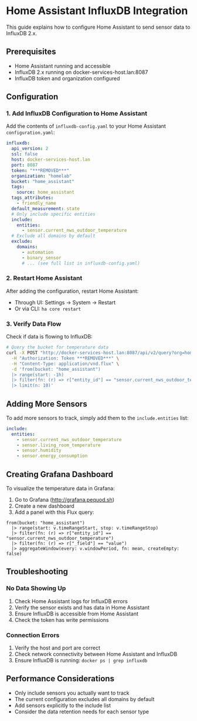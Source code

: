 # Home Assistant InfluxDB Integration

This guide explains how to configure Home Assistant to send sensor data to InfluxDB 2.x.

## Prerequisites

- Home Assistant running and accessible
- InfluxDB 2.x running on docker-services-host.lan:8087
- InfluxDB token and organization configured

## Configuration

### 1. Add InfluxDB Configuration to Home Assistant

Add the contents of `influxdb-config.yaml` to your Home Assistant `configuration.yaml`:

```yaml
influxdb:
  api_version: 2
  ssl: false
  host: docker-services-host.lan
  port: 8087
  token: "***REMOVED***"
  organization: "homelab"
  bucket: "home_assistant"
  tags:
    source: home_assistant
  tags_attributes:
    - friendly_name
  default_measurement: state
  # Only include specific entities
  include:
    entities:
      - sensor.current_nws_outdoor_temperature
  # Exclude all domains by default
  exclude:
    domains:
      - automation
      - binary_sensor
      # ... (see full list in influxdb-config.yaml)
```

### 2. Restart Home Assistant

After adding the configuration, restart Home Assistant:
- Through UI: Settings → System → Restart
- Or via CLI: `ha core restart`

### 3. Verify Data Flow

Check if data is flowing to InfluxDB:

```bash
# Query the bucket for temperature data
curl -X POST "http://docker-services-host.lan:8087/api/v2/query?org=homelab" \
  -H "Authorization: Token ***REMOVED***" \
  -H "Content-Type: application/vnd.flux" \
  -d 'from(bucket: "home_assistant")
  |> range(start: -1h)
  |> filter(fn: (r) => r["entity_id"] == "sensor.current_nws_outdoor_temperature")
  |> limit(n: 10)'
```

## Adding More Sensors

To add more sensors to track, simply add them to the `include.entities` list:

```yaml
include:
  entities:
    - sensor.current_nws_outdoor_temperature
    - sensor.living_room_temperature
    - sensor.humidity
    - sensor.energy_consumption
```

## Creating Grafana Dashboard

To visualize the temperature data in Grafana:

1. Go to Grafana (http://grafana.pequod.sh)
2. Create a new dashboard
3. Add a panel with this Flux query:

```flux
from(bucket: "home_assistant")
  |> range(start: v.timeRangeStart, stop: v.timeRangeStop)
  |> filter(fn: (r) => r["entity_id"] == "sensor.current_nws_outdoor_temperature")
  |> filter(fn: (r) => r["_field"] == "value")
  |> aggregateWindow(every: v.windowPeriod, fn: mean, createEmpty: false)
```

## Troubleshooting

### No Data Showing Up
1. Check Home Assistant logs for InfluxDB errors
2. Verify the sensor exists and has data in Home Assistant
3. Ensure InfluxDB is accessible from Home Assistant
4. Check the token has write permissions

### Connection Errors
1. Verify the host and port are correct
2. Check network connectivity between Home Assistant and InfluxDB
3. Ensure InfluxDB is running: `docker ps | grep influxdb`

## Performance Considerations

- Only include sensors you actually want to track
- The current configuration excludes all domains by default
- Add sensors explicitly to the include list
- Consider the data retention needs for each sensor type
